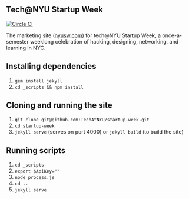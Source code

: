 Tech@NYU Startup Week
--------

[![Circle CI](https://circleci.com/gh/TechAtNYU/startup-week.svg?style=svg)](https://circleci.com/gh/TechAtNYU/startup-week)

The marketing site ([nyusw.com](http://nyusw.com)) for tech@NYU Startup Week, a once-a-semester weeklong celebration of hacking, designing, networking, and learning in NYC.

## Installing dependencies

1. `gem install jekyll`
2. `cd _scripts && npm install`

## Cloning and running the site

1. `git clone git@github.com:TechAtNYU/startup-week.git`
2. `cd startup-week`
3. `jekyll serve` (serves on port 4000) or `jekyll build` (to build the site)

## Running scripts

1. `cd _scripts`
2. `export $ApiKey=""`
3. `node process.js`
4. `cd ..`
5. `jekyll serve`
